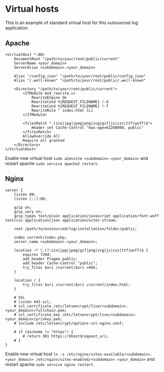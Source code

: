 # Virtual hosts

This is an example of standard virtual host for this outsourced log application.

## Apache

```
<VirtualHost *:80>
    DocumentRoot "/path/to/your/root/public/current"
    ServerName <your_domain>
    ServerAlias <subdomain>.<your_domain>

    Alias "/config.json" "/path/to/your/root/public/config.json"
    Alias "/.well-known" "/path/to/your/root/public/.well-known"

    <Directory "/path/to/your/root/public/current">
        <IfModule mod_rewrite.c>
            RewriteEngine On
            RewriteCond %{REQUEST_FILENAME} !-d
            RewriteCond %{REQUEST_FILENAME} !-f
            RewriteRule ^ index.html [L]
        </IfModule>

        <filesMatch ".(ico|jpg|jpeg|png|svg|gif|js|css|ttf|woff)$">
            Header set Cache-Control "max-age=62208000, public"
        </filesMatch>
        AllowOverride All
        Require all granted
    </Directory>
</VirtualHost>
```

Enable new virtual host `sudo a2ensite <subdomain>.<your_domain>` and restart apache `sudo service apache2 restart`.

## Nginx

```
server {
    listen 80;
    listen [::]:80;

    gzip on;
    gzip_vary on;
    gzip_types text/plain application/javascript application/font-woff text/css application/json application/octet-stream;

    root /path/to/outsourced/log/installation/folder/public;

    index current/index.php;
    server_name <subdomain>.<your_domain>;

    location ~* \.(?:ico|jpg|jpeg|gif|png|svg|js|css|ttf|woff)$ {
        expires 720d;
        add_header Pragma public;
        add_header Cache-Control "public";
        try_files $uri /current/$uri =404;
    }

    location / {
        try_files $uri /current/$uri /current/index.html;
    }

    # SSL
    # listen 443 ssl;
    # ssl_certificate /etc/letsencrypt/live/<subdomain>.<your_domain>/fullchain.pem;
    # ssl_certificate_key /etc/letsencrypt/live/<subdomain>.<your_domain>/privkey.pem;
    # include /etc/letsencrypt/options-ssl-nginx.conf;

    # if ($scheme != "https") {
        # return 301 https://$host$request_uri;
    # }
}
```

Enable new virtual host `ln -s /etc/nginx/sites-available/<subdomain>.<your_domain> /etc/nginx/sites-enabled/<subdomain>.<your_domain>` and restart apache `sudo service nginx restart`.